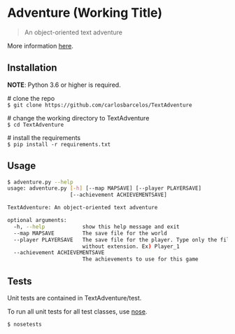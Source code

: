 # Adventure (Working Title)
> An object-oriented text adventure

More information [here](https://docs.google.com/document/d/1iE4sgK5sljFo6jyxO-f0B7pypGGfGc1jh1qKKWn28WM/edit?usp=sharing).

## Installation
**NOTE**: Python 3.6 or higher is required.

\# clone the repo<br/>
`$ git clone https://github.com/carlosbarcelos/TextAdventure`

\# change the working directory to TextAdventure<br/>
`$ cd TextAdventure`

\# install the requirements<br/>
`$ pip install -r requirements.txt`

## Usage

```bash
$ adventure.py --help
usage: adventure.py [-h] [--map MAPSAVE] [--player PLAYERSAVE]
                    [--achievement ACHIEVEMENTSAVE]

TextAdventure: An object-oriented text adventure

optional arguments:
  -h, --help            show this help message and exit
  --map MAPSAVE         The save file for the world
  --player PLAYERSAVE   The save file for the player. Type only the file name,
                        without extension. Ex) Player_1
  --achievement ACHIEVEMENTSAVE
                        The achievements to use for this game
```

## Tests
Unit tests are contained in TextAdventure/test.

To run all unit tests for all test classes, use [nose](https://nose.readthedocs.io/en/latest/).

`$ nosetests`
